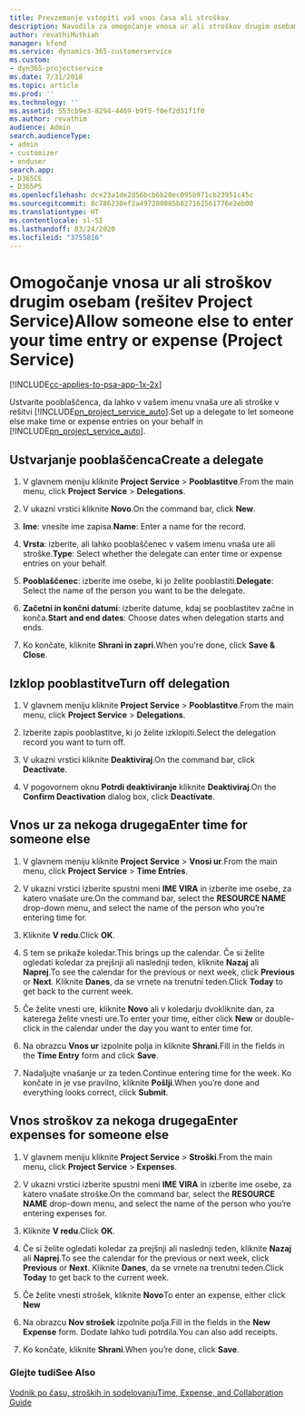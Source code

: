 ```yaml
---
title: Prevzemanje vstopiti vaš vnos časa ali stroškov
description: Navodila za omogočanje vnosa ur ali stroškov drugim osebam v rešitvi Project Service
author: revathiMuthiah
manager: kfend
ms.service: dynamics-365-customerservice
ms.custom:
- dyn365-projectservice
ms.date: 7/31/2018
ms.topic: article
ms.prod: ''
ms.technology: ''
ms.assetid: 553cb9e3-8294-4469-b9f5-f0ef2d51f1f0
ms.author: revathim
audience: Admin
search.audienceType:
- admin
- customizer
- enduser
search.app:
- D365CE
- D365PS
ms.openlocfilehash: dce23a1de2d56bcb6b20ec095b971cb23951c45c
ms.sourcegitcommit: 8c786230ef2a497280885b827162561776e2eb00
ms.translationtype: HT
ms.contentlocale: sl-SI
ms.lasthandoff: 03/24/2020
ms.locfileid: "3755816"
---
```

# <a name="allow-someone-else-to-enter-your-time-entry-or-expense-project-service"></a><span data-ttu-id="75ef6-103">Omogočanje vnosa ur ali stroškov drugim osebam (rešitev Project Service)</span><span class="sxs-lookup"><span data-stu-id="75ef6-103">Allow someone else to enter your time entry or expense (Project Service)</span></span>

[!INCLUDE[cc-applies-to-psa-app-1x-2x](../includes/cc-applies-to-psa-app-1x-2x.md)]

<span data-ttu-id="75ef6-104">Ustvarite pooblaščenca, da lahko v vašem imenu vnaša ure ali stroške v rešitvi [!INCLUDE[pn_project_service_auto](../includes/pn-project-service-auto.md)].</span><span class="sxs-lookup"><span data-stu-id="75ef6-104">Set up a delegate to let someone else make time or expense entries on your behalf in [!INCLUDE[pn_project_service_auto](../includes/pn-project-service-auto.md)].</span></span>  
  
## <a name="create-a-delegate"></a><span data-ttu-id="75ef6-105">Ustvarjanje pooblaščenca</span><span class="sxs-lookup"><span data-stu-id="75ef6-105">Create a delegate</span></span>  
  
1.  <span data-ttu-id="75ef6-106">V glavnem meniju kliknite **Project Service** > **Pooblastitve**.</span><span class="sxs-lookup"><span data-stu-id="75ef6-106">From the main menu, click **Project Service** > **Delegations**.</span></span>  
  
2.  <span data-ttu-id="75ef6-107">V ukazni vrstici kliknite **Novo**.</span><span class="sxs-lookup"><span data-stu-id="75ef6-107">On the command bar, click **New**.</span></span>  
  
3. <span data-ttu-id="75ef6-108">**Ime**: vnesite ime zapisa.</span><span class="sxs-lookup"><span data-stu-id="75ef6-108">**Name**: Enter a name for the record.</span></span>  
  
4. <span data-ttu-id="75ef6-109">**Vrsta**: izberite, ali lahko pooblaščenec v vašem imenu vnaša ure ali stroške.</span><span class="sxs-lookup"><span data-stu-id="75ef6-109">**Type**: Select whether the delegate can enter time or expense entries on your behalf.</span></span>  
  
5. <span data-ttu-id="75ef6-110">**Pooblaščenec**: izberite ime osebe, ki jo želite pooblastiti.</span><span class="sxs-lookup"><span data-stu-id="75ef6-110">**Delegate**: Select the name of the person you want to be the delegate.</span></span>  
  
6. <span data-ttu-id="75ef6-111">**Začetni in končni datumi**: izberite datume, kdaj se pooblastitev začne in konča.</span><span class="sxs-lookup"><span data-stu-id="75ef6-111">**Start and end dates**: Choose dates when delegation starts and ends.</span></span>  
  
7.  <span data-ttu-id="75ef6-112">Ko končate, kliknite **Shrani in zapri**.</span><span class="sxs-lookup"><span data-stu-id="75ef6-112">When you're done, click **Save & Close**.</span></span>  
  
## <a name="turn-off-delegation"></a><span data-ttu-id="75ef6-113">Izklop pooblastitve</span><span class="sxs-lookup"><span data-stu-id="75ef6-113">Turn off delegation</span></span>  
  
1.  <span data-ttu-id="75ef6-114">V glavnem meniju kliknite **Project Service** > **Pooblastitve**.</span><span class="sxs-lookup"><span data-stu-id="75ef6-114">From the main menu, click **Project Service** > **Delegations**.</span></span>  
  
2.  <span data-ttu-id="75ef6-115">Izberite zapis pooblastitve, ki jo želite izklopiti.</span><span class="sxs-lookup"><span data-stu-id="75ef6-115">Select the delegation record you want to turn off.</span></span>  
  
3.  <span data-ttu-id="75ef6-116">V ukazni vrstici kliknite **Deaktiviraj**.</span><span class="sxs-lookup"><span data-stu-id="75ef6-116">On the command bar, click **Deactivate**.</span></span>  
  
4.  <span data-ttu-id="75ef6-117">V pogovornem oknu **Potrdi deaktiviranje** kliknite **Deaktiviraj**.</span><span class="sxs-lookup"><span data-stu-id="75ef6-117">On the **Confirm Deactivation** dialog box, click **Deactivate**.</span></span>  
  
## <a name="enter-time-for-someone-else"></a><span data-ttu-id="75ef6-118">Vnos ur za nekoga drugega</span><span class="sxs-lookup"><span data-stu-id="75ef6-118">Enter time for someone else</span></span>  
  
1.  <span data-ttu-id="75ef6-119">V glavnem meniju kliknite **Project Service** > **Vnosi ur**.</span><span class="sxs-lookup"><span data-stu-id="75ef6-119">From the main menu, click **Project Service** > **Time Entries**.</span></span>  
  
2.  <span data-ttu-id="75ef6-120">V ukazni vrstici izberite spustni meni **IME VIRA** in izberite ime osebe, za katero vnašate ure.</span><span class="sxs-lookup"><span data-stu-id="75ef6-120">On the command bar, select the **RESOURCE NAME** drop-down menu, and select the name of the person who you’re entering time for.</span></span>  
  
3.  <span data-ttu-id="75ef6-121">Kliknite **V redu**.</span><span class="sxs-lookup"><span data-stu-id="75ef6-121">Click **OK**.</span></span>  
  
4.  <span data-ttu-id="75ef6-122">S tem se prikaže koledar.</span><span class="sxs-lookup"><span data-stu-id="75ef6-122">This brings up the calendar.</span></span> <span data-ttu-id="75ef6-123">Če si želite ogledati koledar za prejšnji ali naslednji teden, kliknite **Nazaj** ali **Naprej**.</span><span class="sxs-lookup"><span data-stu-id="75ef6-123">To see the calendar for the previous or next week, click **Previous** or **Next**.</span></span> <span data-ttu-id="75ef6-124">Kliknite **Danes**, da se vrnete na trenutni teden.</span><span class="sxs-lookup"><span data-stu-id="75ef6-124">Click **Today** to get back to the current week.</span></span>  
  
5.  <span data-ttu-id="75ef6-125">Če želite vnesti ure, kliknite **Novo** ali v koledarju dvokliknite dan, za katerega želite vnesti ure.</span><span class="sxs-lookup"><span data-stu-id="75ef6-125">To enter your time, either click **New** or double-click in the calendar under the day you want to enter time for.</span></span>  
  
6.  <span data-ttu-id="75ef6-126">Na obrazcu **Vnos ur** izpolnite polja in kliknite **Shrani**.</span><span class="sxs-lookup"><span data-stu-id="75ef6-126">Fill in the fields in the **Time Entry** form and click **Save**.</span></span>  
  
7.  <span data-ttu-id="75ef6-127">Nadaljujte vnašanje ur za teden.</span><span class="sxs-lookup"><span data-stu-id="75ef6-127">Continue entering time for the week.</span></span> <span data-ttu-id="75ef6-128">Ko končate in je vse pravilno, kliknite **Pošlji**.</span><span class="sxs-lookup"><span data-stu-id="75ef6-128">When you’re done and everything looks correct, click **Submit**.</span></span>  
  
## <a name="enter-expenses-for-someone-else"></a><span data-ttu-id="75ef6-129">Vnos stroškov za nekoga drugega</span><span class="sxs-lookup"><span data-stu-id="75ef6-129">Enter expenses for someone else</span></span>  
  
1.  <span data-ttu-id="75ef6-130">V glavnem meniju kliknite **Project Service** > **Stroški**.</span><span class="sxs-lookup"><span data-stu-id="75ef6-130">From the main menu, click **Project Service** > **Expenses**.</span></span>  
  
2.  <span data-ttu-id="75ef6-131">V ukazni vrstici izberite spustni meni **IME VIRA** in izberite ime osebe, za katero vnašate stroške.</span><span class="sxs-lookup"><span data-stu-id="75ef6-131">On the command bar, select the **RESOURCE NAME** drop-down menu, and select the name of the person who you’re entering expenses for.</span></span>  
  
3.  <span data-ttu-id="75ef6-132">Kliknite **V redu**.</span><span class="sxs-lookup"><span data-stu-id="75ef6-132">Click **OK**.</span></span>  
  
4.  <span data-ttu-id="75ef6-133">Če si želite ogledati koledar za prejšnji ali naslednji teden, kliknite **Nazaj** ali **Naprej**.</span><span class="sxs-lookup"><span data-stu-id="75ef6-133">To see the calendar for the previous or next week, click **Previous** or **Next**.</span></span> <span data-ttu-id="75ef6-134">Kliknite **Danes**, da se vrnete na trenutni teden.</span><span class="sxs-lookup"><span data-stu-id="75ef6-134">Click **Today** to get back to the current week.</span></span>  
  
5.  <span data-ttu-id="75ef6-135">Če želite vnesti strošek, kliknite **Novo**</span><span class="sxs-lookup"><span data-stu-id="75ef6-135">To enter an expense, either click **New**</span></span>  
  
6.  <span data-ttu-id="75ef6-136">Na obrazcu **Nov strošek** izpolnite polja.</span><span class="sxs-lookup"><span data-stu-id="75ef6-136">Fill in the fields in the **New Expense** form.</span></span> <span data-ttu-id="75ef6-137">Dodate lahko tudi potrdila.</span><span class="sxs-lookup"><span data-stu-id="75ef6-137">You can also add receipts.</span></span>  
  
7.  <span data-ttu-id="75ef6-138">Ko končate, kliknite **Shrani**.</span><span class="sxs-lookup"><span data-stu-id="75ef6-138">When you’re done, click **Save**.</span></span>  
  
### <a name="see-also"></a><span data-ttu-id="75ef6-139">Glejte tudi</span><span class="sxs-lookup"><span data-stu-id="75ef6-139">See Also</span></span>  
 [<span data-ttu-id="75ef6-140">Vodnik po času, stroških in sodelovanju</span><span class="sxs-lookup"><span data-stu-id="75ef6-140">Time, Expense, and Collaboration Guide</span></span>](../project-service/time-expense-collaboration-guide.md)
